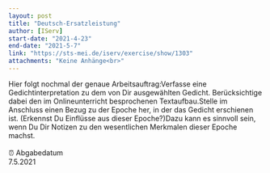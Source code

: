 ```yaml
---
layout: post
title: "Deutsch-Ersatzleistung"
author: [IServ]
start-date: "2021-4-23"
end-date: "2021-5-7"
link: "https://sts-mei.de/iserv/exercise/show/1303"
attachments: "Keine Anhänge<br>"
---
```

Hier folgt nochmal der genaue Arbeitsauftrag:Verfasse eine Gedichtinterpretation zu dem von Dir ausgewählten Gedicht. Berücksichtige dabei den im Onlineunterricht besprochenen Textaufbau.Stelle im Anschluss einen Bezug zu der Epoche her, in der das Gedicht erschienen ist. (Erkennst Du Einflüsse aus dieser Epoche?)Dazu kann es sinnvoll sein, wenn Du Dir Notizen zu den wesentlichen Merkmalen dieser Epoche machst.  <br><br> ⏰ Abgabedatum <br>7.5.2021